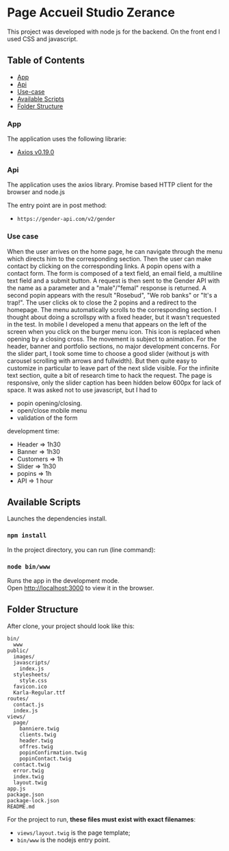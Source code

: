# Page Accueil Studio Zerance
This project was developed with node js for the backend. 
On the front end I used CSS and javascript.

## Table of Contents

* [App](#App)
* [Api](#Api)
* [Use-case](#Use-case)
* [Available Scripts](#Available-Scripts)
* [Folder Structure](#Folder-Structure)

### App

The application uses the following librarie:
- [Axios v0.19.0](https://www.npmjs.com/package/axios)

### Api

The application uses the axios library. Promise based HTTP client for the browser and node.js

The entry point are in post method:
- `https://gender-api.com/v2/gender`
   

### Use case

When the user arrives on the home page, he can navigate through the menu which directs him to the corresponding section.
Then the user can make contact by clicking on the corresponding links. A popin opens with a contact form. The form is composed of a text field, an email field, a multiline text field and a submit button.
A request is then sent to the Gender API with the name as a parameter and a "male"/"femal" response is returned.
A second popin appears with the result "Rosebud", "We rob banks" or "It's a trap!".
The user clicks ok to close the 2 popins and a redirect to the homepage.
The menu automatically scrolls to the corresponding section. I thought about doing a scrollspy with a fixed header, but it wasn't requested in the test. In mobile I developed a menu that appears on the left of the screen when you click on the burger menu icon. This icon is replaced when opening by a closing cross. The movement is subject to animation. For the header, banner and portfolio sections, no major development concerns. For the slider part, I took some time to choose a good slider (without js with carousel scrolling with arrows and fullwidth). But then quite easy to customize in particular to leave part of the next slide visible. For the infinite text section, quite a bit of research time to hack the request.
The page is responsive, only the slider caption has been hidden below 600px for lack of space. It was asked not to use javascript, but I had to
- popin opening/closing.
- open/close mobile menu
- validation of the form

development time:
- Header => 1h30
- Banner => 1h30
- Customers => 1h
- Slider => 1h30
- popins => 1h
- API => 1 hour

## Available Scripts

Launches the dependencies install.<br>

### `npm install`

In the project directory, you can run (line command):

### `node bin/www`

Runs the app in the development mode.<br>
Open [http://localhost:3000](http://localhost:3000) to view it in the browser.


## Folder Structure

After clone, your project should look like this:

```
bin/
  www
public/
  images/
  javascripts/
    index.js
  stylesheets/
    style.css
  favicon.ico
  Karla-Regular.ttf
routes/
  contact.js
  index.js
views/
  page/
    banniere.twig
    clients.twig
    header.twig
    offres.twig
    popinConfirmation.twig
    popinContact.twig
  contact.twig
  error.twig
  index.twig
  layout.twig
app.js
package.json
package-lock.json
README.md
```

For the project to run, **these files must exist with exact filenames**:

* `views/layout.twig` is the page template;
* `bin/www` is the nodejs entry point.

